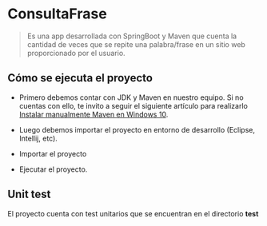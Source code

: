 # ConsultaFrase

> Es una app desarrollada con SpringBoot y Maven que cuenta la cantidad de veces que se repite una palabra/frase en un sitio web proporcionado por el usuario.

## Cómo se ejecuta el proyecto
- Primero debemos contar con JDK y Maven en nuestro equipo. Si no cuentas con ello, te invito a seguir el siguiente artículo para realizarlo [Instalar manualmente Maven en Windows 10](https://dev.to/vanessa_corredor/instalar-manualmente-maven-en-windows-10-50pb "Instalar manualmente Maven en Windows 10").

- Luego debemos importar el proyecto en entorno de desarrollo (Eclipse, Intellij, etc).

- Importar el proyecto

- Ejecutar el proyecto.

## Unit test
El proyecto cuenta con test unitarios que se encuentran en el directorio **test**
